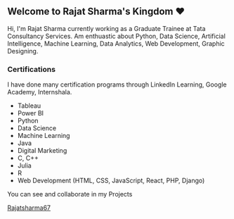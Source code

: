 ## Welcome to Rajat Sharma's Kingdom ❤

Hi, I'm Rajat Sharma currently working as a Graduate Trainee at Tata Consultancy Services. Am enthuastic about Python, Data Science, Artificial Intelligence, Machine Learning, Data Analytics, Web Development, Graphic Designing. 

### Certifications

I have done many certification programs through LinkedIn Learning, Google Academy, Internshala.

- Tableau
- Power BI
- Python
- Data Science
- Machine Learning
- Java
- Digital Marketing
- C, C++
- Julia
- R
- Web Development (HTML, CSS, JavaScript, React, PHP, Django)

You can see and collaborate in my Projects

[Rajatsharma67](https://github.com/Rajatsharma67) 
